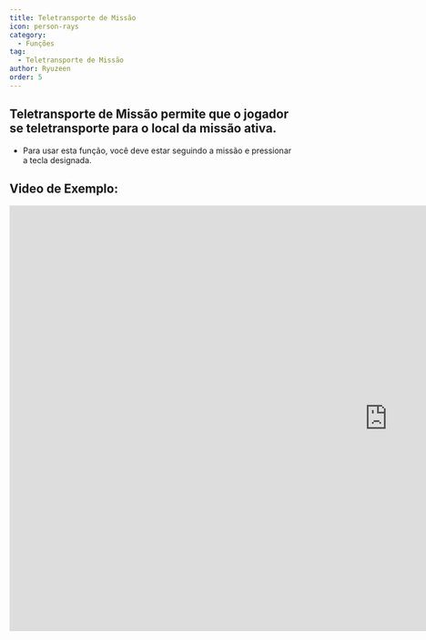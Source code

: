 ```yaml
---
title: Teletransporte de Missão
icon: person-rays
category:
  - Funções
tag:
  - Teletransporte de Missão
author: Ryuzeen
order: 5
---
```


## Teletransporte de Missão permite que o jogador se teletransporte para o local da missão ativa.
- Para usar esta função, você deve estar seguindo a missão e pressionar a tecla designada.

## Video de Exemplo:

<div class="iframe-container"><iframe width="1328" height="747" src="https://www.youtube.com/embed/HNdQu39G2Tc?list=PL5eI1Tb64p56g27qfYk7VuFTz4FK6YrKa" title="Korepi - QuestTP" frameborder="0" allow="accelerometer; autoplay; clipboard-write; encrypted-media; gyroscope; picture-in-picture; web-share" referrerpolicy="strict-origin-when-cross-origin" allowfullscreen></iframe></div>
